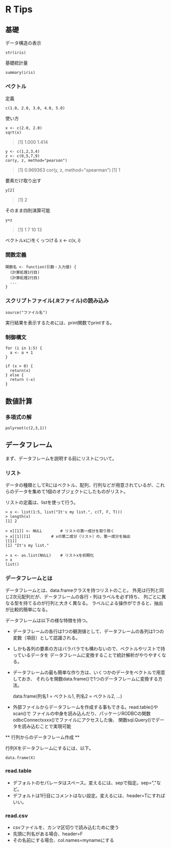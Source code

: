 # R Tips

## 基礎

データ構造の表示

    str(iris)

基礎統計量

    summary(iris)

### ベクトル

定義

    c(1.0, 2.0, 3.0, 4.0, 5.0)

使い方

    x <- c(2.0, 2.0)
    sqrt(x)
> [1] 1.000 1.414

    y <- c(1,2,3,4)
    z <- c(0,5,7,9)
    cor(y, z, method="pearson")
> [1] 0.969363
    cor(y, z, method="spearman")
> [1] 1

要素だけ取り出す

    y[2]
> [1] 2

そのまま四則演算可能

    y+z
> [1] 1 7 10 13

ベクトルxにiをくっつける
    x <- c(x, i)

### 関数定義

    関数名 <- function(引数・入力値) {
	  (計算処理1行目)
	  (計算処理2行目)
	  ...
	}

### スクリプトファイル(.Rファイル)の読み込み

    source("ファイル名")

実行結果を表示するためには、print関数でprintする。

### 制御構文

    for (i in 1:5) {
	  a <- a + 1
	}

	if (x > 0) {
	  return(x)
	} else {
	  return (-x)
	}

## 数値計算

### 多項式の解

    polyroot(c(2,3,1))

## データフレーム

まず、データフレームを説明する前にリストについて。

### リスト

データの種類としてRにはベクトル、配列、行列などが用意されているが、これらのデータを集めて1個のオブジェクトにしたものがリスト。

リストの定義は、listを使って行う。

    > x <- list(1:5, list("It's my list.", c(T, F, T)))
	> length(x)
	[1] 2

	> x[[1]] <- NULL		# リストの第一成分を取り除く
	> x[[1]][1]			# xの第二成分（リスト）の、第一成分を抽出
	[[1]]
	[1] "It's my list."

	> x <- as.list(NULL)	# リストxを初期化
	> x
	list()

### データフレームとは

データフレームとは、data.frameクラスを持つリストのこと。
外見は行列と同じ2次元配列だが、データフレームの各行・列はラベルを必ず持ち、
列ごとに異なる型を持てるのが行列と大きく異なる。
ラベルによる操作ができると、抽出が比較的簡単になる。

データフレームは以下の様な特徴を持つ。

- データフレームの各行は1つの観測値として、データフレームの各列は1つの変数（項目）として認識される。
- しかも各列の要素の方はバラバラでも構わないので、ベクトルやリストで持っているデータを
データフレームに変換することで統計解析がやりやすくなる。
- データフレームの最も簡単な作り方は、いくつかのデータをベクトルで用意しておき、
それらを関数data.frame()で1つのデータフレームに変換する方法。

    
    data.frame(列名1 = ベクトル1, 列名2 = ベクトル2, ...)


- 外部ファイルからデータフレームを作成する事もできる。read.table()やscan()で
ファイルの中身を読み込んだり、パッケージRODBCの関数odbcConnectxxxx()でファイルにアクセスした後、
関数sql.Query()でデータを読み込むことで実現可能

** 行列からのデータフレーム作成 **

行列Xをデータフレームにするには、以下。

    data.frame(X)

### read.table

- デフォルトのセパレータはスペース。変えるには、sepで指定。sep=","など。
- デフォルトは1行目にコメントはない設定。変えるには、header=Tにすればいい。

### read.csv

- csvファイルを、カンマ区切りで読み込むために使う
- 先頭に列名がある場合、header=F
- その名前にする場合、col.names=mynameにする



